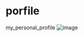 # porfile
my_personal_profile
![image](https://user-images.githubusercontent.com/110389942/233678123-7b08224b-5aac-4973-b039-4596ad571fa1.png)
